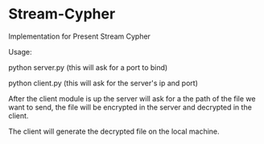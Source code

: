 # Stream-Cypher
Implementation for Present Stream Cypher

Usage:

python server.py  (this will ask for a port to bind)

python client.py (this will ask for the server's ip and port)

After the client module is up the server will ask for a the path of the file we want to send, the file will be encrypted in the server and decrypted in the client.

The client will generate the decrypted file on the local machine.


